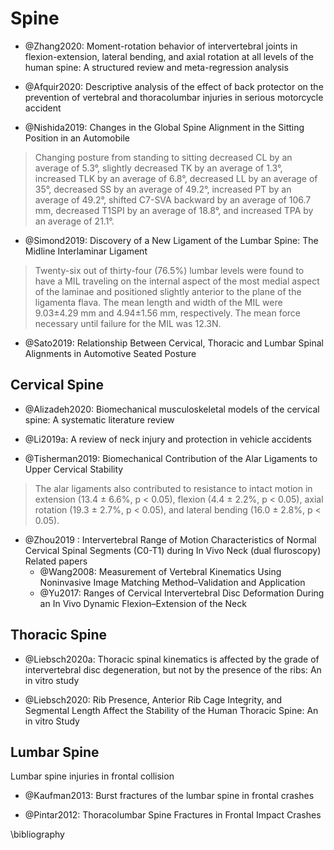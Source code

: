 # Spine

- @Zhang2020: Moment-rotation behavior of intervertebral joints in flexion-extension, lateral bending, and axial rotation at all levels of the human spine: A structured review and meta-regression analysis

- @Afquir2020: Descriptive analysis of the effect of back protector on the prevention of vertebral and thoracolumbar injuries in serious motorcycle accident


- @Nishida2019: Changes in the Global Spine Alignment in the Sitting Position in an Automobile

> Changing posture from standing to sitting decreased CL by an average of 5.3°, slightly decreased TK by an average of 1.3°, increased TLK by an average of 6.8°, decreased LL by an average of 35°, decreased SS by an average of 49.2°, increased PT by an average of 49.2°, shifted C7-SVA backward by an average of 106.7 mm, decreased T1SPI by an average of 18.8°, and increased TPA by an average of 21.1°.

- @Simond2019: Discovery of a New Ligament of the Lumbar Spine: The Midline Interlaminar Ligament

> Twenty-six out of thirty-four (76.5%) lumbar levels were found to have a MIL traveling on the internal aspect of the most medial aspect of the laminae and positioned slightly anterior to the plane of the ligamenta flava.
The mean length and width of the MIL were 9.03±4.29 mm and 4.94±1.56 mm, respectively. The mean force necessary until failure for the MIL was 12.3N.


- @Sato2019: Relationship Between Cervical, Thoracic and Lumbar Spinal Alignments in Automotive Seated Posture

## Cervical Spine

- @Alizadeh2020: Biomechanical musculoskeletal models of the cervical spine: A systematic literature review

- @Li2019a: A review of neck injury and protection in vehicle accidents

- @Tisherman2019:  Biomechanical Contribution of the Alar Ligaments to Upper Cervical Stability

> The alar ligaments also contributed to resistance to intact motion in extension (13.4 ± 6.6%, p < 0.05), flexion (4.4 ± 2.2%, p < 0.05), axial rotation (19.3 ± 2.7%, p < 0.05), and lateral bending (16.0 ± 2.8%, p < 0.05).

- @Zhou2019 : Intervertebral Range of Motion Characteristics of Normal Cervical Spinal Segments (C0-T1) during In Vivo Neck  (dual fluroscopy)  
Related papers
  - @Wang2008: Measurement of Vertebral Kinematics Using Noninvasive Image Matching Method–Validation and Application
  - @Yu2017: Ranges of Cervical Intervertebral Disc Deformation During an In Vivo Dynamic Flexion–Extension of the Neck

## Thoracic Spine

- @Liebsch2020a: Thoracic spinal kinematics is affected by the grade of intervertebral disc degeneration, but not by the presence of the ribs: An in vitro study

- @Liebsch2020: Rib Presence, Anterior Rib Cage Integrity, and Segmental Length Affect the Stability of the Human Thoracic Spine: An in vitro Study




## Lumbar Spine

Lumbar spine injuries in frontal collision

- @Kaufman2013: Burst fractures of the lumbar spine in frontal crashes

- @Pintar2012: Thoracolumbar Spine Fractures in Frontal Impact Crashes

\bibliography
